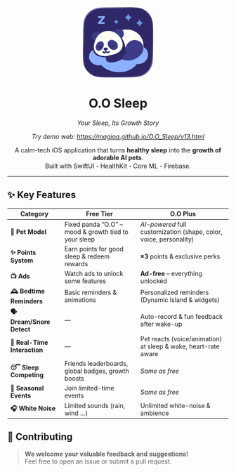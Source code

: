 <div align="center">

<img src="images/Logo.png" width="160" alt="O.O Sleep icon" />

# O.O Sleep  
*Your Sleep, Its Growth Story*

*Try demo web: https://magioa.github.io/O.O_Sleep/v13.html*

A calm-tech iOS application that turns **healthy sleep** into the
**growth of adorable AI pets**.  
Built with SwiftUI・HealthKit・Core ML・Firebase.

</div>

---

## ✨ Key Features

| Category | Free Tier | **O.O Plus** |
| --- | --- | --- |
| **🐼 Pet Model** | Fixed panda “O.O” – mood & growth tied to your sleep | *AI-powered* full customization (shape, color, voice, personality) |
| **✨ Points System** | Earn points for good sleep & redeem rewards | **×3** points & exclusive perks |
| **📺 Ads** | Watch ads to unlock some features | **Ad-free** – everything unlocked |
| **🕰 Bedtime Reminders** | Basic reminders & animations | Personalized reminders (Dynamic Island & widgets) |
| **🗣 Dream/Snore Detect** | — | Auto-record & fun feedback after wake-up |
| **💬 Real-Time Interaction** | — | Pet reacts (voice/animation) at sleep & wake, heart-rate aware |
| **😴 Sleep Competing** | Friends leaderboards, global badges, growth boosts | *Same as free* |
| **🎉 Seasonal Events** | Join limited-time events | *Same as free* |
| **🎧 White Noise** | Limited sounds (rain, wind …) | Unlimited white-noise & ambience |


## 🤝 Contributing

> **We welcome your valuable feedback and suggestions!**  
> Feel free to open an issue or submit a pull request.
